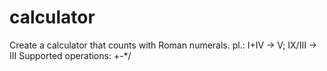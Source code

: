 # calculator

Create a calculator that counts with Roman numerals. pl.: I+IV → V; IX/III → III 
Supported operations: +-*/  



